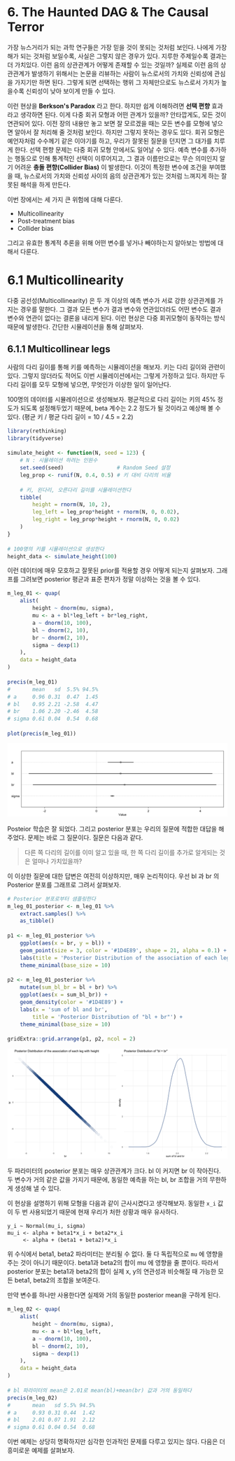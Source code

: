 # 6. The Haunted DAG & The Causal Terror

가장 뉴스거리가 되는 과학 연구들은 가장 믿을 것이 못되는 것처럼 보인다. 나에게 가장 해가 되는 것처럼 보일수록, 사실은 그렇지 않은 경우가 있다. 
지루한 주제일수록 결과는 더 가치있다. 이런 음의 상관관계가 어떻게 존재할 수 있는 것일까? 
실제로 이런 음의 상관관계가 발생하기 위해서는 논문을 리뷰하는 사람이 뉴스로서의 가치와 신뢰성에 관심을 가지기만 하면 된다. 
그렇게 되면 선택하는 행위 그 자체만으로도 뉴스로서 가치가 높을수록 신뢰성이 낮아 보이게 만들 수 있다.

이런 현상을 **Berkson's Paradox** 라고 한다. 하지만 쉽게 이해하려면 **선택 편향** 효과라고 생각하면 된다. 
이게 다중 회귀 모형과 어떤 관계가 있을까? 안타깝게도, 모든 것이 연관되어 있다. 
이전 장의 내용만 놓고 보면 잘 모르겠을 때는 모든 변수를 모형에 넣으면 알아서 잘 처리해 줄 것처럼 보인다. 하지만 그렇지 못하는 경우도 있다. 
회귀 모형은 예언자처럼 수수께기 같은 이야기를 하고, 우리가 잘못된 질문을 던지면 그 대가를 치루게 한다. 선택 편향 문제는 다중 회귀 모형 안에서도 일어날 수 있다. 
예측 변수를 추가하는 행동으로 인해 통계적인 선택이 이루어지고, 그 결과 이름만으로는 무슨 의미인지 알기 어려운 **충돌 편향(Collider Bias)** 이 발생한다. 
이것이 특정한 변수에 조건을 부여했을 때, 뉴스로서의 가치와 신뢰성 사이의 음의 상관관계가 있는 것처럼 느껴지게 하는 잘못된 해석을 하게 만든다.

이번 장에서는 세 가지 큰 위험에 대해 다룬다. 

- Multicollinearity
- Post-treatment bias
- Collider bias

그리고 유효한 통계적 추론을 위해 어떤 변수를 넣거나 빼야하는지 알아보는 방법에 대해서 다룬다.

# 6.1 Multicollinearity

다중 공선성(Multicollinearity) 은 두 개 이상의 예측 변수가 서로 강한 상관관계를 가지는 경우를 말한다. 
그 결과 모든 변수가 결과 변수와 연관있더라도 어떤 변수도 결과 변수와 연관이 없다는 결론을 내리게 된다. 
이런 현상은 다중 회귀모형이 동작하는 방식 때문에 발생한다. 간단한 시뮬레이션을 통해 살펴보자.

## 6.1.1 Multicollinear legs

사람의 다리 길이를 통해 키를 예측하는 시뮬레이션을 해보자. 키는 다리 길이와 관련이 있다. 
그렇지 않더라도 적어도 이번 시뮬레이션에서는 그렇게 가정하고 있다. 하지만 두 다리 길이를 모두 모형에 넣으면, 무엇인가 이상한 일이 일어난다. 

100명의 데이터를 시뮬레이션으로 생성해보자. 평균적으로 다리 길이는 키의 45% 정도가 되도록 설정해두었기 때문에, beta 계수는 2.2 정도가 될 것이라고 예상해 볼 수 있다. 
(평균 키 / 평균 다리 길이 = 10 / 4.5 = 2.2)

```r
library(rethinking)
library(tidyverse)

simulate_height <- function(N, seed = 123) {
    # N : 시뮬레이션 하려는 인원수
    set.seed(seed)                 # Random Seed 설정
    leg_prop <- runif(N, 0.4, 0.5) # 키 대비 다리의 비율
    
    # 키, 왼다리, 오른다리 길이를 시뮬레이션한다
    tibble(
        height = rnorm(N, 10, 2),
        leg_left = leg_prop*height + rnorm(N, 0, 0.02), 
        leg_right = leg_prop*height + rnorm(N, 0, 0.02)
    )
}

# 100명의 키를 시뮬레이션으로 생성한다
height_data <- simulate_height(100)
```

이런 데이터에 매우 모호하고 잘못된 prior를 적용할 경우 어떻게 되는지 살펴보자. 그래프를 그려보면 posterior 평균과 표준 편차가 정말 이상하는 것을 볼 수 있다. 

```r
m_leg_01 <- quap(
    alist(
        height ~ dnorm(mu, sigma),
        mu <- a + bl*leg_left + br*leg_right,
        a ~ dnorm(10, 100),
        bl ~ dnorm(2, 10),
        br ~ dnorm(2, 10),
        sigma ~ dexp(1)
    ),
    data = height_data
)

precis(m_leg_01)
#       mean   sd  5.5% 94.5%
# a     0.96 0.31  0.47  1.45
# bl    0.95 2.21 -2.58  4.47
# br    1.06 2.20 -2.46  4.58
# sigma 0.61 0.04  0.54  0.68

plot(precis(m_leg_01))
```

![](fig/ch6_multicolinearity_precis_01.png)

Posteior 학습은 잘 되었다. 그리고 posterior 분포는 우리의 질문에 적합한 대답을 해주었다. 문제는 바로 그 질문이다. 질문은 다음과 같다.

> 다른 쪽 다리의 길이를 이미 알고 있을 때, 한 쪽 다리 길이를 추가로 알게되는 것은 얼마나 가치있을까?

이 이상한 질문에 대한 답변은 여전히 이상하지만, 매우 논리적이다. 우선 bl 과 br 의 Posterior 분포를 그래프로 그려서 살펴보자.

```r
# Posterior 분포로부터 샘플링한다
m_leg_01_posterior <- m_leg_01 %>% 
    extract.samples() %>% 
    as_tibble()

p1 <- m_leg_01_posterior %>% 
    ggplot(aes(x = br, y = bl)) +
    geom_point(size = 3, color = '#1D4E89', shape = 21, alpha = 0.1) +
    labs(title = 'Posterior Distribution of the association of each leg with height') +
    theme_minimal(base_size = 10)

p2 <- m_leg_01_posterior %>% 
    mutate(sum_bl_br = bl + br) %>% 
    ggplot(aes(x = sum_bl_br)) +
    geom_density(color = '#1D4E89') +
    labs(x = 'sum of bl and br',
        title = 'Posterior Distribution of "bl + br"') +
    theme_minimal(base_size = 10)

gridExtra::grid.arrange(p1, p2, ncol = 2)
```

![](fig/ch6_legs_posterior_01.png)

두 파라미터의 posterior 분포는 매우 상관관계가 크다. bl 이 커지면 br 이 작아진다. 
두 변수가 거의 같은 값을 가지기 때문에, 동일한 예측을 하는 bl, br 조합을 거의 무한하게 생성해 낼 수 있다.

이 현상을 설명하기 위해 모형을 다음과 같이 근사시켰다고 생각해보자. 동일한 `x_i` 값이 두 번 사용되었기 때문에 현재 우리가 처한 상황과 매우 유사하다.

```
y_i ~ Normal(mu_i, sigma)
mu_i <- alpha + beta1*x_i + beta2*x_i
     <- alpha + (beta1 + beta2)*x_i
```

위 수식에서 beta1, beta2 파라미터는 분리될 수 없다. 둘 다 독립적으로 `mu` 에 영향을 주는 것이 아니기 때문이다. 
beta1과 beta2의 합이 mu 에 영향을 줄 뿐이다. 
따라서 posterior 분포는 beta1과 beta2의 합이 실제 x, y의 연관성과 비슷해질 때 가능한 모든 beta1, beta2의 조합을 보여준다.

만약 변수를 하나만 사용한다면 실제와 거의 동일한 posterior mean을 구하게 된다.

```r
m_leg_02 <- quap(
    alist(
        height ~ dnorm(mu, sigma),
        mu <- a + bl*leg_left,
        a ~ dnorm(10, 100),
        bl ~ dnorm(2, 10),
        sigma ~ dexp(1)
    ),
    data = height_data
)

# bl 파라미터의 mean은 2.01로 mean(bl)+mean(br) 값과 거의 동일하다
precis(m_leg_02)
#       mean   sd 5.5% 94.5%
# a     0.93 0.31 0.44  1.42
# bl    2.01 0.07 1.91  2.12
# sigma 0.61 0.04 0.54  0.68
```

이번 예제는 상당히 명확하지만 심각한 인과적인 문제를 다루고 있지는 않다. 다음은 더 흥미로운 예제를 살펴보자.
